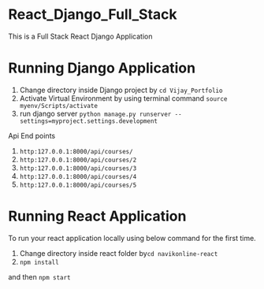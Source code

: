 # React_Django_Full_Stack
This is a Full Stack React Django Application

# Running Django Application
1. Change directory inside Django project by `cd Vijay_Portfolio`
1. Activate Virtual Environment by using terminal command `source myenv/Scripts/activate`
2. run django server `python manage.py runserver --settings=myproject.settings.development`

Api End points
1. `http:127.0.0.1:8000/api/courses/`
2. `http:127.0.0.1:8000/api/courses/2`
3. `http:127.0.0.1:8000/api/courses/3`
4. `http:127.0.0.1:8000/api/courses/4`
5. `http:127.0.0.1:8000/api/courses/5`


# Running React Application
To run your react application locally using below command for the first time.
1. Change directory inside react folder by`cd navikonline-react`
2. `npm install`

and then `npm start`
